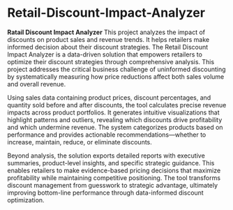 # Retail-Discount-Impact-Analyzer
**Ratail Discount Impact Analyzer**   This project analyzes the impact of discounts on product sales and revenue trends. It helps retailers make informed decision about their discount strategies.
The Retail Discount Impact Analyzer is a data-driven solution that empowers retailers to optimize their discount strategies through comprehensive analysis. This project addresses the critical business challenge of uninformed discounting by systematically measuring how price reductions affect both sales volume and overall revenue.

Using sales data containing product prices, discount percentages, and quantity sold before and after discounts, the tool calculates precise revenue impacts across product portfolios. It generates intuitive visualizations that highlight patterns and outliers, revealing which discounts drive profitability and which undermine revenue. The system categorizes products based on performance and provides actionable recommendations—whether to increase, maintain, reduce, or eliminate discounts.

Beyond analysis, the solution exports detailed reports with executive summaries, product-level insights, and specific strategic guidance. This enables retailers to make evidence-based pricing decisions that maximize profitability while maintaining competitive positioning. The tool transforms discount management from guesswork to strategic advantage, ultimately improving bottom-line performance through data-informed discount optimization.

